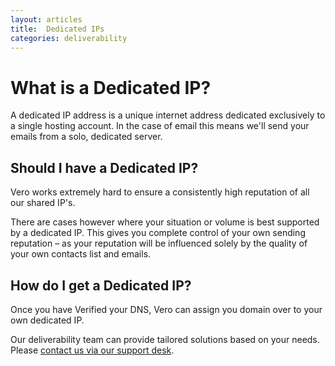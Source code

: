 ```yaml
---
layout: articles
title:  Dedicated IPs
categories: deliverability
---
```


# What is a Dedicated IP?

A dedicated IP address is a unique internet address dedicated exclusively to a single hosting account. In the case of email this means we'll send your emails from a solo, dedicated server. 

## Should I have a Dedicated IP?

Vero works extremely hard to ensure a consistently high reputation of all our shared IP's.

There are cases however where your situation or volume is best supported by a dedicated IP. This gives you complete control of your own sending reputation – as your reputation will be influenced solely by the quality of your own contacts list and emails.

## How do I get a Dedicated IP?

Once you have Verified your DNS, Vero can assign you domain over to your own dedicated IP.

Our deliverability team can provide tailored solutions based on your needs. Please  [contact us via our support desk](mailto:support@getvero.com).